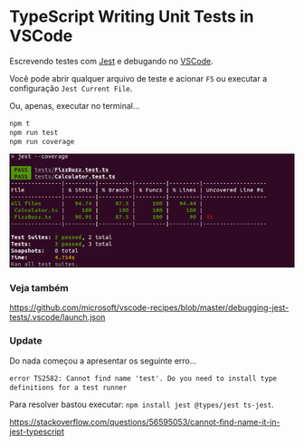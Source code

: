 # TypeScript Writing Unit Tests in VSCode

Escrevendo testes com [Jest](https://jestjs.io/) e debugando no [VSCode](https://code.visualstudio.com/).

Você pode abrir qualquer arquivo de teste e acionar `F5` ou executar a configuração `Jest Current File`.

Ou, apenas, executar no terminal...

    npm t
    npm run test
    npm run coverage

![](jest-running-terminal-coverage.png)


### Veja também

https://github.com/microsoft/vscode-recipes/blob/master/debugging-jest-tests/.vscode/launch.json


### Update

Do nada começou a apresentar os seguinte erro...

    error TS2582: Cannot find name 'test'. Do you need to install type definitions for a test runner

Para resolver bastou executar: `npm install jest @types/jest ts-jest`.

https://stackoverflow.com/questions/56595053/cannot-find-name-it-in-jest-typescript
